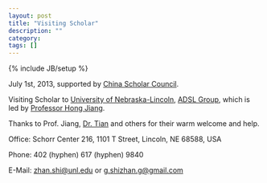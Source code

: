 ```yaml
---
layout: post
title: "Visiting Scholar"
description: ""
category: 
tags: []
---
```

{% include JB/setup %}

July 1st, 2013, supported by [China Scholar Council](http://www.csc.edu.cn/).

Visiting Scholar to [University of Nebraska-Lincoln](http://www.unl.edu/), [ADSL Group](http://adsl.unl.edu/wiki/), which is 
led by [Professor Hong Jiang](http://cse.unl.edu/~jiang/).

Thanks to Prof. Jiang, [Dr. Tian](http://cse.unl.edu/~tian/) and others for their warm welcome and help.

Office: Schorr Center 216, 1101 T Street, Lincoln, NE 68588, USA

Phone: 402 (hyphen) 617 (hyphen) 9840

E-Mail: [zhan.shi@unl.edu](mailto:zhan.shi@unl.edu) or [g.shizhan.g@gmail.com](mailto:g.shizhan.g@gmail.com)

